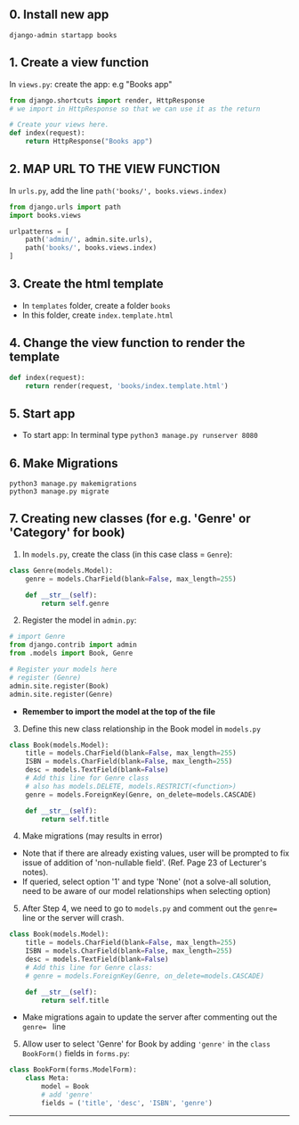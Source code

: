 ## 0. Install new app
`django-admin startapp books`

## 1. Create a view function

In `views.py`: create the app: e.g "Books app"
```python
from django.shortcuts import render, HttpResponse
# we import in HttpResponse so that we can use it as the return

# Create your views here.
def index(request):
    return HttpResponse("Books app")
```

## 2. MAP URL TO THE VIEW FUNCTION
In `urls.py`, add the line `path('books/', books.views.index)`
```python
from django.urls import path
import books.views

urlpatterns = [
    path('admin/', admin.site.urls),
    path('books/', books.views.index)
]
```

## 3. Create the html template
- In `templates` folder, create a folder `books`
- In this folder, create `index.template.html`

## 4. Change the view function to render the template
```python
def index(request):
    return render(request, 'books/index.template.html')
```

## 5. Start app
- To start app: In terminal type `python3 manage.py runserver 8080`

## 6. Make Migrations 
```
python3 manage.py makemigrations
python3 manage.py migrate
```

## 7. Creating new classes (for e.g. 'Genre' or 'Category' for book)

1. In `models.py`, create the class (in this case class = `Genre`):
```python
class Genre(models.Model):
    genre = models.CharField(blank=False, max_length=255)

    def __str__(self):
        return self.genre
```

2. Register the model in `admin.py`:
```python
# import Genre
from django.contrib import admin
from .models import Book, Genre

# Register your models here
# register (Genre)
admin.site.register(Book)
admin.site.register(Genre)
```
- **Remember to import the model at the top of the file**

3. Define this new class relationship in the Book model in `models.py`
```python
class Book(models.Model):
    title = models.CharField(blank=False, max_length=255)
    ISBN = models.CharField(blank=False, max_length=255)
    desc = models.TextField(blank=False)
    # Add this line for Genre class
    # also has models.DELETE, models.RESTRICT(<function>)
    genre = models.ForeignKey(Genre, on_delete=models.CASCADE)

    def __str__(self):
        return self.title
```

4. Make migrations (may results in error)
- Note that if there are already existing values, user will be prompted to fix issue
of addition of 'non-nullable field'. (Ref. Page 23 of Lecturer's notes). 
- If queried, select option '1' and type 'None' (not a solve-all solution, 
need to be aware of our model relationships when selecting option)

5. After Step 4, we need to go to `models.py` and comment out the `genre= ` line or the server will crash.
```python
class Book(models.Model):
    title = models.CharField(blank=False, max_length=255)
    ISBN = models.CharField(blank=False, max_length=255)
    desc = models.TextField(blank=False)
    # Add this line for Genre class:
    # genre = models.ForeignKey(Genre, on_delete=models.CASCADE)

    def __str__(self):
        return self.title
```
   - Make migrations again to update the server after commenting out the `genre= ` line

5. Allow user to select 'Genre' for Book by adding `'genre'` in the `class BookForm()` fields in `forms.py`:
```python
class BookForm(forms.ModelForm):
    class Meta:
        model = Book
        # add 'genre'
        fields = ('title', 'desc', 'ISBN', 'genre')
```


---
